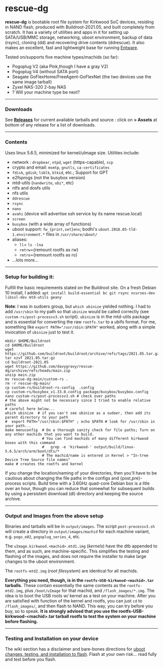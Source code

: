 # rescue-dg

**rescue-dg** is bootable root file system for Kirkwood SoC devices,
residing in NAND flash, produced with Buildroot-2021.05, and built
completely from scratch.  It has a variety of utilities and apps in it for
setting up SATA/USB/MMC storage, networking, uboot environment, backup
of data (rsync), cloning (dd) and recovering drive contents (ddrescue).
It also makes an excellent, fast and lightweight base for running [Entware](https://github.com/Entware/Entware/wiki).

Tested on/supports five machine types/machids (so far):
- Pogoplug V2 (aka Pink,though I have a gray V2)
- Pogoplug V4 (without SATA port)
- Seagate GoFlexHome/FreeAgent-GoFlexNet (the two devices use the same image tarball)
- Zyxel NAS-320 2-bay NAS
-  ? Will your machine type be next? 
---
### Downloads

See __[Releases](https://github.com/davygravy/rescue-dg/releases)__ for current available tarballs and source : click on  __> Assets__ at bottom of any release for a list of downloads.

 ---
 ### Contents
 
Uses linux 5.6.5, minimized for kernel/uImage size.
Utilities include:
 - network : `dropbear`, `ntpd`, `wget` (https-capable), `scp`
 - crypto and email: `msmtp`, `gnutls`, `ca-certificates`
 - `fdisk`, `gdisk`; `lsblk`, `blkid`, etc.; Support for GPT
 - e2fsprogs (not the busybox version)
 - mtd-utils (`nandwrite`, `ubi*`, etc)
 - ntfs and dosfs utils
 - nfs utils
 - `ddrescue`
 - `rsync`
 - `nano`
 - `avahi` (device will advertise ssh service by its name rescue.local)
 - `screen`
 - `busybox` (with a wide array of functions)
 - uboot support: `fw_{print,set}env`; bodhi's `uboot.2016.05-tld-1.environment.*` files in `/usr/share/uboot/`
 - aliases:
     - `ll`= `ls -lna`
     - `rmtrw`={remount rootfs as rw}
     - `rmtro`={remount rootfs as ro}
 - ...lots more...


---  
### Setup for building it:

Fulfill the basic requirements stated on the Buildroot site. On a fresh Debian 10 install, I added:
`apt install build-essential bc git rsync ncurses-dev libssl-dev mtd-utils geany`


__Note__:  I was in sudoers group, but `which ubinize` yielded nothing.  I had to add `/usr/sbin` to my path so that `ubinize` would be called correctly (see `custom-rs/post-processv3.sh` script).  `ubinize` is in the mtd-utils package and is essential for converting the raw `rootfs.tar` to a ubifs format.  For me, something like `export PATH="/usr/sbin:$PATH"` worked, along with a simple invocation of `ubinize` just to test it.



    mkdir $HOME/Buildroot
    cd $HOME/Buildroot
    wget https://github.com/buildroot/buildroot/archive/refs/tags/2021.05.tar.gz
    tar xzvf 2021.05.tar.gz
    cd buildroot-2021.05
    wget https://github.com/davygravy/rescue-dg/archive/refs/heads/main.zip
    unzip main.zip
    mv rescue-dg-main/custom-rs .
    rm -r rescue-dg-main/
    cp custom-rs/buildroot-rs-config  .config        
    cp custom-rs/busybox_v1.33.0.config package/busybox/busybox.config  
    nano custom-rs/post-processv3.sh # check over paths 
    # the above might not be necessary since I tried to enable relative paths
    # careful here below... 
    which ubinize  # if you can't see ubinize as a sudoer, then add its parent directory to your path
    #  export PATH="/usr/sbin:$PATH" ; echo $PATH # look for /usr/sbin in your path...
    make menuconfig  # Do a thorough sanity check for file paths; Turn on any other machids that you want to build.
                     # You can find machids of many different kirkwood boxes with this command
                     #   grep -e 'kirkwood-' output/build/linux-5.6.5/arch/arm/boot/dts/*
                     # The machid/name is entered in Kernel > "In-tree Device Tree Source file names"
    make # creates the rootfs and kernel


If you change the location/naming of your directories, then you'll have to be cautious about changing the file paths in the configs and {post,pre}-process scripts.  Build time with a 3.6GHz quad-core Debian box is a litle over an hour, though you can reduce that somewhat for subsequent builds by using a persistent download (dl) directory and keeping the source archive.

---
### Output and Images from the above setup

Binaries and tarballs will be in `output/images`. The script `post-processv3.sh` will create a directory in `output/images/machid` for each machine variant, e.g. `pogo_e02`, `pogoplug_series_4`, etc.

The `uImage.kirkwood.<machid>.mtd1.img` (*kernels*) have the dtb appended to them, and as such, are machine-specific.  This simplifies the testing and flashing of the images, and does not require the installer to make large changes to the uboot environment.

The `rootfs-mtd2.img` (*root filesystem*) are identical for all machids.

__Everything you need, though, is in the `rootfs-USB-kirkwood-<machid>.tar` tarballs.__ These contain essentially the same contents as the `rootfs-mtd2.img`, plus `/boot/uImage` for that machid, and `/flash_images/*.img`. The idea is to boot the USB roots w/ kernel as a test on your machine.  After you are satisfied with function of the kernel and rootfs, you can just `cd` to  `/flash_images/`, and then flash to NAND.  This way, you can try before you buy, so to speak.  __It is strongly advised that you use the rootfs-USB-kirkwood-\<machid>.tar tarball rootfs to test the system on your machine before flashing.__   

---
### Testing and Installation on your device

The wiki section has a disclaimer and bare-bones directions for [uboot changes, testing, and installation to flash](https://github.com/davygravy/rescue-dg/wiki/Testing-and-Flashing).  Flash at your own risk... read fully and test before you flash.
